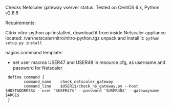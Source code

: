 Checks Netscaler gateway vserver status.
Tested on CentOS 6.x, Python v2.6.6

Requirements: 

Citrix nitro-python api installed, download it from inside Netscaler appliance
located: /var/netscaler/nitro/nitro-python.tgz
unpack and install it: ```python setup.py install```

nagios command template:
  - set user macros USER47 and USER48 in resource.cfg, as username and password for Netscaler

```
 define command {
        command_name    check_netscaler_gateway
        command_line    $USER1$/check_ns_gateway.py --host $HOSTADDRESS$ --user '$USER47$' --password '$USER48$' --gatewayname $ARG1$ 
 }
 ```
 
